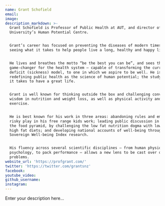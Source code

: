 ```yaml
---
name: Grant Schofield
email:
image:
description_markdown: >-
  Grant Schofield is Professor of Public Health at AUT, and director of the
  University’s Human Potential Centre.


  Grant’s career has focused on preventing the diseases of modern times, and
  seeing what it takes to help people live a long, healthy and happy life.


  He lives and breathes the motto “be the best you can be”, and sees this as a
  game-changer for the health system – capable of transforming the current
  deficit (sickness) model, to one in which we aspire to be well. He is
  redefining public health as the science of human potential; the study of what
  it takes to have a great life.


  Grant is well known for thinking outside the box and challenging convention
  wisdom in nutrition and weight loss, as well as physical activity and
  exercise.


  He is best known for his work in three areas: abandoning rules and embracing
  risky play in his free range kids work; leading public discussion in flipping
  the food pyramid, by challenging the low fat nutrition dogma with low carb
  high fat diets; and developing national accounts of well-being through his
  Sovereign Well-being Index research.


  His fluency across several scientific disciplines – from human physiology, to
  psychology, to pack performance – allows a new lens to be cast over old
  problems.
website_url: 'https://profgrant.com/'
twitter: 'https://twitter.com/grantsnz'
facebook:
youtube_video:
github_username:
instagram:
---
```


Enter your description here...
